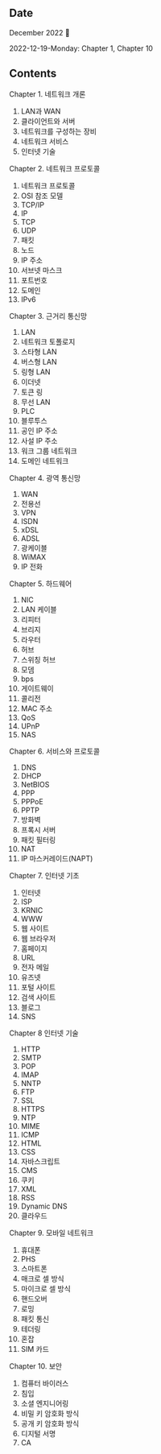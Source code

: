 ## Date

December 2022 :christmas_tree:

2022-12-19-Monday: Chapter 1, Chapter 10

## Contents

Chapter 1. 네트워크 개론

1. LAN과 WAN
2. 클라이언트와 서버
3. 네트워크를 구성하는 장비
4. 네트워크 서비스
5. 인터넷 기술

Chapter 2. 네트워크 프로토콜

1. 네트워크 프로토콜
2. OSI 참조 모델
3. TCP/IP
4. IP
5. TCP
6. UDP
7. 패킷
8. 노드
9. IP 주소
10. 서브넷 마스크
11. 포트번호
12. 도메인
13. IPv6

Chapter 3. 근거리 통신망

1. LAN
2. 네트워크 토폴로지
3. 스타형 LAN
4. 버스형 LAN
5. 링형 LAN
6. 이더넷
7. 토큰 링
8. 무선 LAN
9. PLC
10. 블루투스
11. 공인 IP 주소
12. 사설 IP 주소
13. 워크 그룹 네트워크
14. 도메인 네트워크

Chapter 4. 광역 통신망

1. WAN
2. 전용선
3. VPN
4. ISDN
5. xDSL
6. ADSL
7. 광케이블
8. WiMAX
9. IP 전화

Chapter 5. 하드웨어

1. NIC
2. LAN 케이블
3. 리피터
4. 브리지
5. 라우터
6. 허브
7. 스위칭 허브
8. 모뎀
9. bps
10. 게이트웨이
11. 콜리전
12. MAC 주소
13. QoS
14. UPnP
15. NAS

Chapter 6. 서비스와 프로토콜

1. DNS
2. DHCP
3. NetBIOS
4. PPP
5. PPPoE
6. PPTP
7. 방화벽
8. 프록시 서버
9. 패킷 필터링
10. NAT
11. IP 마스커레이드(NAPT)

Chapter 7. 인터넷 기초

1. 인터넷
2. ISP
3. KRNIC
4. WWW
5. 웹 사이트
6. 웹 브라우저
7. 홈페이지
8. URL
9. 전자 메일
10. 유즈넷
11. 포털 사이트
12. 검색 사이트
13. 블로그
14. SNS

Chapter 8 인터넷 기술

1. HTTP
2. SMTP
3. POP
4. IMAP
5. NNTP
6. FTP
7. SSL
8. HTTPS
9. NTP
10. MIME
11. ICMP
12. HTML
13. CSS
14. 자바스크립트
15. CMS
16. 쿠키
17. XML
18. RSS
19. Dynamic DNS
20. 클라우드

Chapter 9. 모바일 네트워크

1. 휴대폰
2. PHS
3. 스마트폰
4. 매크로 셀 방식
5. 마이크로 셀 방식
6. 핸드오버
7. 로밍
8. 패킷 통신
9. 테더링
10. 혼잡
11. SIM 카드

Chapter 10. 보안

1. 컴퓨터 바이러스
2. 침입
3. 소셜 엔지니어링
4. 비밀 키 암호화 방식
5. 공개 키 암호화 방식
6. 디지털 서명
7. CA
